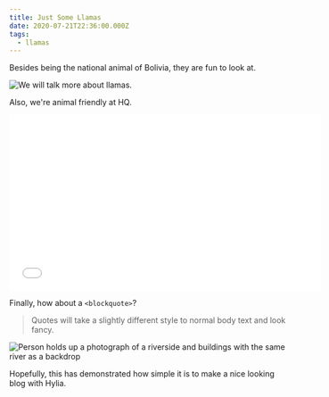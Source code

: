 ```yaml
---
title: Just Some Llamas
date: 2020-07-21T22:36:00.000Z
tags:
  - llamas
---
```

Besides being the national animal of Bolivia, they are fun to look at.

![We will talk more about llamas.](/images/llama.jpg "Photo taken from Wikipedia.")

Also, we're animal friendly at HQ.

<iframe width="560" height="315" src="<https://www.youtube.com/watch?v=0MWOyxL4Wjk&t=20s>" frameborder="0" allow="accelerometer; autoplay; encrypted-media; gyroscope; picture-in-picture" allowfullscreen></iframe>

Finally, how about a `<blockquote>`?

> Quotes will take a slightly different style to normal body text and look fancy.

![Person holds up a photograph of a riverside and buildings with the same river as a backdrop](/images/demo-image-2.jpg "Remember, if you want a figure and caption, add a 'title' attribute to image in the body field — Photo by Kharytonova Antonina on Unsplash.")

Hopefully, this has demonstrated how simple it is to make a nice looking blog with Hylia.